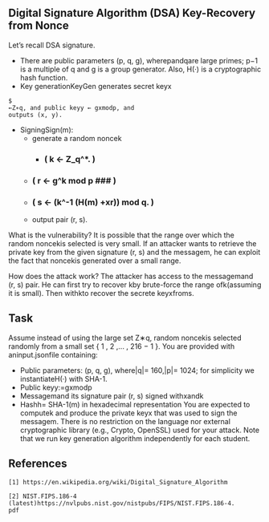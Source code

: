 ## Digital Signature Algorithm (DSA) Key-Recovery from Nonce

Let’s recall DSA signature.

- There are public parameters (p, q, g), wherepandqare large primes; p−1 is a multiple of q
    and g is a group generator. Also, H(·) is a cryptographic hash function.
- Key generationKeyGen generates secret keyx

```
$
←Z∗q, and public keyy ← gxmodp, and
outputs (x, y).
```
- SigningSign(m):
    - generate a random noncek 
      - ### ( k ← Z_q^*. ) ###
    - ### ( r ← g^k mod p ### )
    - ### ( s ← (k^-1 (H(m) +xr)) mod q. ) ###
    - output pair (r, s).

What is the vulnerability?
It is possible that the range over which the random noncekis selected is very small. If an
attacker wants to retrieve the private key from the given signature (r, s) and the messagem, he
can exploit the fact that noncekis generated over a small range.

How does the attack work?
The attacker has access to the messagemand (r, s) pair. He can first try to recover kby
brute-force the range ofk(assuming it is small). Then withkto recover the secrete keyxfroms.

## Task

Assume instead of using the large set Z∗q, random noncekis selected randomly from a small set
{ 1 , 2 ,... , 216 − 1 }. You are provided with aninput.jsonfile containing:

- Public parameters: (p, q, g), where|q|= 160,|p|= 1024; for simplicity we instantiateH(·)
    with SHA-1.
- Public keyy:=gxmodp
- Messagemand its signature pair (r, s) signed withxandk
- Hashh= SHA-1(m) in hexadecimal representation
You are expected to computek and produce the private keyx that was used to sign the
messagem. There is no restriction on the language nor external cryptographic library (e.g., Crypto,
OpenSSL) used for your attack. Note that we run key generation algorithm independently for each
student.


## References

```
[1] https://en.wikipedia.org/wiki/Digital_Signature_Algorithm
```
```
[2] NIST.FIPS.186-4 (latest)https://nvlpubs.nist.gov/nistpubs/FIPS/NIST.FIPS.186-4.
pdf
```
